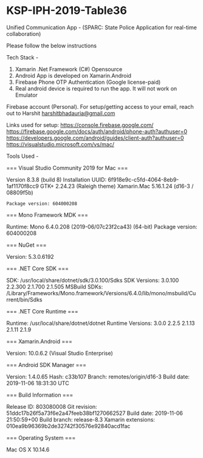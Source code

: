 # KSP-IPH-2019-Table36
Unified Communication App - (SPARC: State Police Application for real-time collaboration)

Please follow the below instructions

Tech Stack -
1. Xamarin .Net Framework (C#) Opensource
2. Android App is developed on Xamarin.Android
3. Firebase Phone OTP Authentication (Google license-paid)
4. Real android device is required to run the app. It will not work on Emulator

Firebase account (Personal). For setup/getting access to your email, reach out to Harshit <harshitbhadauria@gmail.com>

Links used for setup:
https://console.firebase.google.com/
https://firebase.google.com/docs/auth/android/phone-auth?authuser=0
https://developers.google.com/android/guides/client-auth?authuser=0
https://visualstudio.microsoft.com/vs/mac/

Tools Used -

=== Visual Studio Community 2019 for Mac ===

Version 8.3.8 (build 8)
Installation UUID: 6f918e9c-c5fd-4064-8eb9-1af1170f8cc9
    GTK+ 2.24.23 (Raleigh theme)
    Xamarin.Mac 5.16.1.24 (d16-3 / 08809f5b)

    Package version: 604000208

=== Mono Framework MDK ===

Runtime:
    Mono 6.4.0.208 (2019-06/07c23f2ca43) (64-bit)
    Package version: 604000208

=== NuGet ===

Version: 5.3.0.6192

=== .NET Core SDK ===

SDK: /usr/local/share/dotnet/sdk/3.0.100/Sdks
SDK Versions:
    3.0.100
    2.2.300
    2.1.700
    2.1.505
MSBuild SDKs: /Library/Frameworks/Mono.framework/Versions/6.4.0/lib/mono/msbuild/Current/bin/Sdks

=== .NET Core Runtime ===

Runtime: /usr/local/share/dotnet/dotnet
Runtime Versions:
    3.0.0
    2.2.5
    2.1.13
    2.1.11
    2.1.9

=== Xamarin.Android ===

Version: 10.0.6.2 (Visual Studio Enterprise)

=== Android SDK Manager ===

Version: 1.4.0.65
Hash: c33b107
Branch: remotes/origin/d16-3
Build date: 2019-11-06 18:31:30 UTC

=== Build Information ===

Release ID: 803080008
Git revision: 51ddc17b26f5a73f6e2a47feeb38bf1270662527
Build date: 2019-11-06 21:50:59+00
Build branch: release-8.3
Xamarin extensions: 010ea9b96369b2de32742f30576e92840acd1fac

=== Operating System ===

Mac OS X 10.14.6
